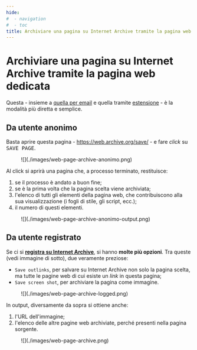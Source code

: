 ```yaml
---
hide:
#  - navigation
#  - toc
title: Archiviare una pagina su Internet Archive tramite la pagina web dedicata
---
```


# Archiviare una pagina su Internet Archive tramite la pagina web dedicata

Questa - insieme a [quella per email](email.md) e quella tramite [estensione](estensione-browser.md) - è la modalità più diretta e semplice.

## Da utente anonimo

Basta aprire questa pagina - <https://web.archive.org/save/> - e fare *click* su <kbd>SAVE PAGE</kbd>.

<figure markdown>
  ![](./images/web-page-archive-anonimo.png)
</figure>

Al click si aprirà una pagina che, a processo terminato, restituisce:

1. se il processo è andato a buon fine;
2. se è la prima volta che la pagina scelta viene archiviata;
3. l'elenco di tutti gli elementi della pagina web, che contribuiscono alla sua visualizzazione (i fogli di stile, gli script, ecc.);
4. il numero di questi elementi.

<figure markdown>
  ![](./images/web-page-archive-anonimo-output.png)
</figure>

## Da utente registrato

Se ci si [**registra su Internet Archive**](https://archive.org/account/signup), si hanno **molte più opzioni**. Tra queste (vedi immagine di sotto), due veramente preziose:

- `Save outlinks`, per salvare su Internet Archive non solo la pagina scelta, ma tutte le pagine web di cui esiste un *link* in questa pagina;
- `Save screen shot`, per archiviare la pagina come immagine.

<figure markdown>
  ![](./images/web-page-archive-logged.png)
</figure>

In output, diversamente da sopra si ottiene anche:

1. l'URL dell'immagine;
2. l'elenco delle altre pagine web archiviate, perché presenti nella pagina sorgente.

<figure markdown>
  ![](./images/web-page-archive.png)
</figure>

